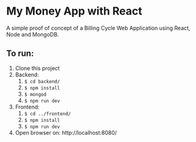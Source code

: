 # My Money App with React

A simple proof of concept of a Billing Cycle Web Application using React, Node and MongoDB.

## To run:
1. Clone this project
1. Backend:
    1. `$ cd backend/`
    1. `$ npm install`
    1. `$ mongod`
    1. `$ npm run dev`
1. Frontend:
    1. `$ cd ../frontend/`
    1. `$ npm install`
    1. `$ npm run dev`
1. Open browser on: http://localhost:8080/
